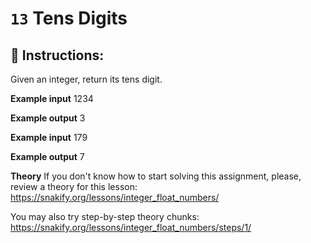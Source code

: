 # `13` Tens Digits

## 📝 Instructions:

Given an integer, return its tens digit.

**Example input**
1234

**Example output**
3

**Example input**
179

**Example output**
7

**Theory**
If you don't know how to start solving this assignment, please, review a theory for this lesson:
https://snakify.org/lessons/integer_float_numbers/

You may also try step-by-step theory chunks:
https://snakify.org/lessons/integer_float_numbers/steps/1/